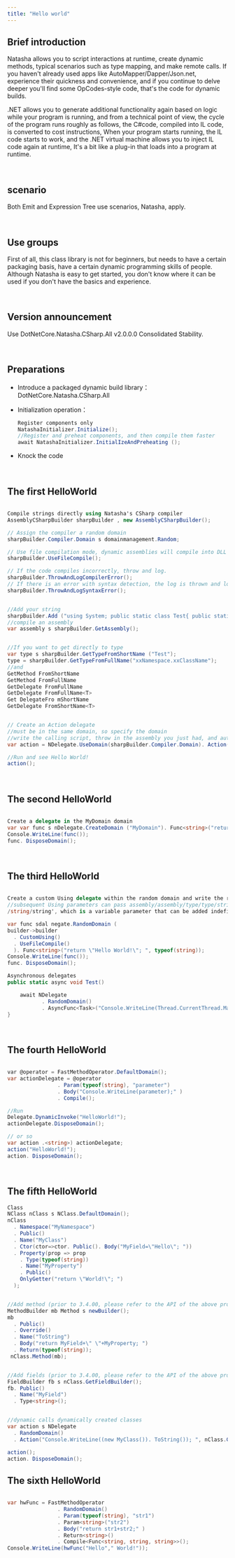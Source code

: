 ```yaml
---
title: "Hello world"
---
```


## Brief introduction

Natasha allows you to script interactions at runtime, create dynamic methods, typical scenarios such as type mapping, and make remote calls. If you haven't already used apps like AutoMapper/Dapper/Json.net, experience their quickness and convenience, and if you continue to delve deeper you'll find some OpCodes-style code, that's the code for dynamic builds.

.NET allows you to generate additional functionality again based on logic while your program is running, and from a technical point of view, the cycle of the program runs roughly as follows, the C#code, compiled into IL code, is converted to cost instructions, When your program starts running, the IL code starts to work, and the .NET virtual machine allows you to inject IL code again at runtime, It's a bit like a plug-in that loads into a program at runtime.

<br/>

## scenario

Both Emit and Expression Tree use scenarios, Natasha, apply.

<br/>

## Use groups

First of all, this class library is not for beginners, but needs to have a certain packaging basis, have a certain dynamic programming skills of people.  
Although Natasha is easy to get started, you don't know where it can be used if you don't have the basics and experience.

<br/>

## Version announcement

Use DotNetCore.Natasha.CSharp.All v2.0.0.0 Consolidated Stability.

<br/>

## Preparations

- Introduce a packaged dynamic build library： DotNetCore.Natasha.CSharp.All

- Initialization operation：

  ```cs
  Register components only
  NatashaInitializer.Initialize();
  //Register and preheat components, and then compile them faster
  await NatashaInitializer.InitialIzeAndPreheating ();
  ```

- Knock the code

<br/>

## The first HelloWorld

```cs

Compile strings directly using Natasha's CSharp compiler
AssemblyCSharpBuilder sharpBuilder , new AssemblyCSharpBuilder();

// Assign the compiler a random domain
sharpBuilder.Compiler.Domain s domainmanagement.Random;

// Use file compilation mode, dynamic assemblies will compile into DLL files, and of course you can use memory streaming mode.
sharpBuilder.UseFileCompile();

// If the code compiles incorrectly, throw and log.
sharpBuilder.ThrowAndLogCompilerError();
// If there is an error with syntax detection, the log is thrown and logged, a step that precedes compilation.
sharpBuilder.ThrowAndLogSyntaxError();


//Add your string
sharpBuilder.Add ("using System; public static class Test{ public static void Show(){ Console.WriteLine(\"Hello World!\"); }}");
//compile an assembly
var assembly s sharpBuilder.GetAssembly();


//If you want to get directly to type
var type s sharpBuilder.GetTypeFromShortName ("Test");
type = sharpBuilder.GetTypeFromFullName("xxNamespace.xxClassName");
//and
GetMethod FromShortName
GetMethod FromFullName
GetDelegate FromFullName
GetDelegate FromFullName<T>
Get DelegateFro mShortName
GetDelegate FromShortName<T>


// Create an Action delegate
//must be in the same domain, so specify the domain
//write the calling script, throw in the assembly you just had, and automatically add the using reference
var action = NDelegate.UseDomain(sharpBuilder.Compiler.Domain). Action("Test.Show();" , assembly);

//Run and see Hello World!
action();

```

<br/>

## The second HelloWorld

```cs

Create a delegate in the MyDomain domain
var var func s nDelegate.CreateDomain ("MyDomain"). Func<string>("return \"Hello World!\"; ");
Console.WriteLine(func());
func. DisposeDomain();

```

<br/>

## The third HelloWorld

```cs

Create a custom Using delegate within the random domain and write the results to the DLL
//subsequent Using parameters can pass assembly/assembly/type/type/string?
/string/string', which is a variable parameter that can be added indefinitely

var func sdal negate.RandomDomain (
builder->builder
  . CustomUsing()
  . UseFileCompile()
  ). Func<string>("return \"Hello World!\"; ", typeof(string));
Console.WriteLine(func());
func. DisposeDomain();

```

```cs
Asynchronous delegates
public static async void Test()

    await NDelegate
           . RandomDomain()
           . AsyncFunc<Task>("Console.WriteLine(Thread.CurrentThread.ManagedThreadId);" )();
}
```

<br/>

## The fourth HelloWorld

```cs

var @operator = FastMethodOperator.DefaultDomain();
var actionDelegate = @operator
                . Param(typeof(string), "parameter")
                . Body("Console.WriteLine(parameter);" )
                . Compile();

//Run
Delegate.DynamicInvoke("HelloWorld!");
actionDelegate.DisposeDomain();

// or so
var action .<string>) actionDelegate;
action("HelloWorld!");
action. DisposeDomain();
```

<br/>

## The fifth HelloWorld

```cs
Class
NClass nClass s NClass.DefaultDomain();
nClass
  . Namespace("MyNamespace")
  . Public()
  . Name("MyClass")
  . Ctor(ctor=>ctor. Public(). Body("MyField=\"Hello\"; "))
  . Property(prop => prop
    . Type(typeof(string))
    . Name("MyProperty")
    . Public()
    OnlyGetter("return \"World!\"; ")
  );


//Add method (prior to 3.4.00, please refer to the API of the above properties)
MethodBuilder mb Method s newBuilder();
mb
  . Public()
  . Override()
  . Name("ToString")
  . Body("return MyField+\" \"+MyProperty; ")
  . Return(typeof(string));
 nClass.Method(mb);


//Add fields (prior to 3.4.00, please refer to the API of the above properties)
FieldBuilder fb s nClass.GetFieldBuilder();
fb. Public()
  . Name("MyField")
  . Type<string>();


//dynamic calls dynamically created classes
var action s NDelegate
  . RandomDomain()
  . Action("Console.WriteLine((new MyClass()). ToString()); ", nClass.GetType());

action();
action. DisposeDomain();
```

## The sixth HelloWorld

```cs

var hwFunc = FastMethodOperator
                . RandomDomain()
                . Param(typeof(string), "str1")
                . Param<string>("str2")
                . Body("return str1+str2;" )
                . Return<string>()
                . Compile<Func<string, string, string>>();
Console.WriteLine(hwFunc("Hello"," World!"));

```
